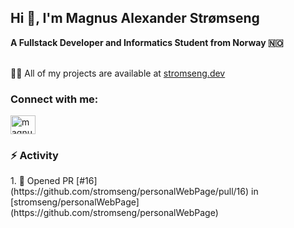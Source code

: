 <h2>Hi 👋, I'm Magnus Alexander Strømseng</h2>
<b>A Fullstack Developer and Informatics Student from Norway 🇳🇴 </b>
<br/>
<br/>

👨‍💻 All of my projects are available at [stromseng.dev](https://www.stromseng.dev/)

<h3 align="left">Connect with me:</h3>
<p align="left">
<a href="https://www.linkedin.com/in/stromseng/" target="blank"><img align="center" src="https://raw.githubusercontent.com/rahuldkjain/github-profile-readme-generator/master/src/images/icons/Social/linked-in-alt.svg" alt="magnus-alexander-strømseng-063112214" height="30" width="40" /></a>
</p>


<h3>⚡ Activity</h3>
<!--START_SECTION:activity-->
1. 💪 Opened PR [#16](https://github.com/stromseng/personalWebPage/pull/16) in [stromseng/personalWebPage](https://github.com/stromseng/personalWebPage)
<!--END_SECTION:activity-->



<!--
**Thrywyn/Thrywyn** is a ✨ _special_ ✨ repository because its `README.md` (this file) appears on your GitHub profile.

https://shields.io/badges/static-badge

Here are some ideas to get you started:

- 🔭 I’m currently working on ...
- 🌱 I’m currently learning ...
- 👯 I’m looking to collaborate on ...
- 🤔 I’m looking for help with ...
- 💬 Ask me about ...
- 📫 How to reach me: ...
- 😄 Pronouns: ...
- ⚡ Fun fact: ...
-->
